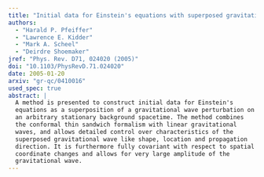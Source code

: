 ```yaml
---
title: "Initial data for Einstein's equations with superposed gravitational waves"
authors:
  - "Harald P. Pfeiffer"
  - "Lawrence E. Kidder"
  - "Mark A. Scheel"
  - "Deirdre Shoemaker"
jref: "Phys. Rev. D71, 024020 (2005)"
doi: "10.1103/PhysRevD.71.024020"
date: 2005-01-20
arxiv: "gr-qc/0410016"
used_spec: true
abstract: |
  A method is presented to construct initial data for Einstein's
  equations as a superposition of a gravitational wave perturbation on
  an arbitrary stationary background spacetime. The method combines
  the conformal thin sandwich formalism with linear gravitational
  waves, and allows detailed control over characteristics of the
  superposed gravitational wave like shape, location and propagation
  direction. It is furthermore fully covariant with respect to spatial
  coordinate changes and allows for very large amplitude of the
  gravitational wave.
---
```

